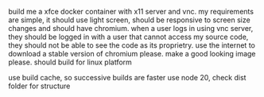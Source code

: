 build me a xfce docker container with x11 server and vnc. my requirements are simple, it should use light screen, should be
responsive to screen size changes and should have chromium. when a user logs in using vnc server, they should be logged in with a user that cannot access my source code, they should not be able to see the code as its proprietry. use the internet to download a stable version of chromium please. make a good looking image please. should build for linux platform         

use build cache, so successive builds are faster
use node 20, check dist folder for structure